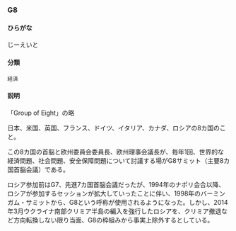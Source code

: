 <div style="display:none;">

## [あ行](securities-terms?id=あ行)
## [か行](securities-terms?id=か行)
## [さ行](securities-terms?id=さ行)
## [た行](securities-terms?id=た行)
## [な行](securities-terms?id=な行)
## [は行](securities-terms?id=は行)
## [ま行](securities-terms?id=ま行)
## [や行](securities-terms?id=や行)
## [ら行](securities-terms?id=ら行)
## [わ行](securities-terms?id=わ行)
## [英数字・記号](securities-terms?id=英数字・記号)

</div>

### G8

#### ひらがな

じーえいと

#### 分類

`経済`

#### 説明

「Group of Eight」の略
 
日本、米国、英国、フランス、ドイツ、イタリア、カナダ、ロシアの8カ国のこと。
 
この8カ国の首脳と欧州委員会委員長、欧州理事会議長が、毎年1回、世界的な経済問題、社会問題、安全保障問題について討議する場がG8サミット（主要8カ国首脳会議）である。
 
ロシア参加前はG7、先進7カ国首脳会議だったが、1994年のナポリ会合以降、ロシアが参加するセッションが拡大していったことに伴い、1998年のバーミンガム・サミットから、G8という呼称が使用されるようになった。しかし、2014年3月ウクライナ南部クリミア半島の編入を強行したロシアを、クリミア撤退など方向転換しない限り当面、G8の枠組みから事実上除外するとしている。


